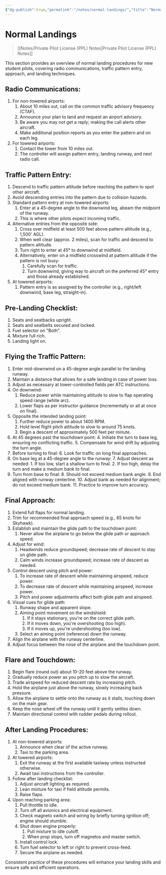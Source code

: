 ```yaml
---
{"dg-publish":true,"permalink":"/notes/normal-landings/","title":"Normal Landings","tags":["aviation","classnotes"]}
---
```



# Normal Landings
> [[Notes/Private Pilot License (PPL) Notes\|Private Pilot License (PPL) Notes]]


 This section provides an overview of normal landing procedures for new student pilots, covering radio communications, traffic pattern entry, approach, and landing techniques.

## Radio Communications:
1. For non-towered airports:
    1. About 10 miles out, call on the common traffic advisory frequency (CTAF).
    2. Announce your plan to land and request an airport advisory.
    3. Be aware you may not get a reply; making the call alerts other aircraft.
    4. Make additional position reports as you enter the pattern and on each leg.
2. For towered airports:
    1. Contact the tower from 10 miles out.
    2. The controller will assign pattern entry, landing runway, and next radio call.

## Traffic Pattern Entry:
1. Descend to traffic pattern altitude before reaching the pattern to spot other aircraft.
2. Avoid descending entries into the pattern due to collision hazards.
3. Standard pattern entry at non-towered airports:
    1. Enter at a 45-degree angle to the downwind leg, abeam the midpoint of the runway.
    2. This is where other pilots expect incoming traffic.
4. Alternative entries from the opposite side:
    1. Cross over midfield at least 500 feet above pattern altitude (e.g., 1,500’ AGL).
    2. When well clear (approx. 2 miles), scan for traffic and descend to pattern altitude.
    3. Turn right to enter at 45° to downwind at midfield.
    4. Alternatively, enter on a midfield crosswind at pattern altitude if the pattern is not busy:
        1. Carefully scan for traffic.
        2. Turn downwind, giving way to aircraft on the preferred 45° entry and those already established.
5. At towered airports:
    1. Pattern entry is as assigned by the controller (e.g., right/left downwind, base leg, straight-in).

## Pre-Landing Checklist:
1. Seats and seatbacks upright.
2. Seats and seatbelts secured and locked.
3. Fuel selector on "Both".
4. Mixture full rich.
5. Landing light on.

## Flying the Traffic Pattern:
1. Enter mid-downwind on a 45-degree angle parallel to the landing runway.
2. Maintain a distance that allows for a safe landing in case of power loss.
3. Adjust as necessary at tower-controlled fields per ATC instructions.
4. On downwind:
    1. Reduce power while maintaining altitude to slow to flap operating speed range (white arc).
    2. Lower flaps as per instructor guidance (incrementally or all at once on final).
5. Opposite the intended landing point:
    1. Further reduce power to about 1400 RPM.
    2. Hold level flight pitch attitude to slow to around 75 knots.
    3. Begin a descent of approximately 500 feet per minute.
6. At 45 degrees past the touchdown point:
    4. Initiate the turn to base leg, ensuring no conflicting traffic.
    5. Compensate for wind drift by adjusting the turn angle.
7. Before turning to final:
    6. Look for traffic on long final approaches.
8. On base leg at a 45-degree angle to the runway:
    7. Adjust descent as needed:
        1. If too low, start a shallow turn to final.
        2. If too high, delay the turn and make a medium bank to final.
9. Turn from base to final:
    8. Should not exceed medium bank angle.
    9. End aligned with runway centerline.
    10. Adjust bank as needed for alignment; do not exceed medium bank.
    11. Practice to improve turn accuracy.

## Final Approach:
1. Extend full flaps for normal landing.
2. Trim for recommended final approach speed (e.g., 65 knots for Skyhawk).
3. Establish and maintain the glide path to the touchdown point:
    1. Never allow the airplane to go below the glide path or approach speed.
4. Adjust for wind:
    1. Headwinds reduce groundspeed; decrease rate of descent to stay on glide path.
    2. Calm winds increase groundspeed; increase rate of descent as needed.
5. Control descent using pitch and power:
    1. To increase rate of descent while maintaining airspeed, reduce power.
    2. To decrease rate of descent while maintaining airspeed, increase power.
    3. Pitch and power adjustments affect both glide path and airspeed.
6. Visual cues for glide path:
    1. Runway shape and apparent slope.
    2. Aiming point movement on the windshield:
        1. If it stays stationary, you're on the correct glide path.
        2. If it moves down, you're overshooting (too high).
        3. If it moves up, you're undershooting (too low).
    3. Select an aiming point (reference) down the runway.
7. Align the airplane with the runway centerline.
8. Adjust focus between the nose of the airplane and the touchdown point.

## Flare and Touchdown:
1. Begin flare (round out) about 10-20 feet above the runway.
2. Gradually reduce power as you pitch up to slow the aircraft.
3. Trade airspeed for reduced descent rate by increasing pitch.
4. Hold the airplane just above the runway, slowly increasing back pressure.
5. Allow the airplane to settle onto the runway as it stalls, touching down on the main gear.
6. Keep the nose wheel off the runway until it gently settles down.
7. Maintain directional control with rudder pedals during rollout.

## After Landing Procedures:
1. At non-towered airports:
    1. Announce when clear of the active runway.
    2. Taxi to the parking area.
2. At towered airports:
    1. Exit the runway at the first available taxiway unless instructed otherwise.
    2. Await taxi instructions from the controller.
3. Follow after landing checklist:
    1. Adjust aircraft lighting as required.
    2. Lean mixture for taxi if field altitude permits.
    3. Raise flaps.
4. Upon reaching parking area:
    1. Pull throttle to idle.
    2. Turn off all avionics and electrical equipment.
    3. Check magneto switch and wiring by briefly turning ignition off; engine should stumble.
    4. Shut down engine properly:
        1. Pull mixture to idle cutoff.
        2. When prop stops, turn off magnetos and master switch.
    5. Install control lock.
    6. Turn fuel selector to left or right to prevent cross-feed.
    7. Secure the airplane as needed.

Consistent practice of these procedures will enhance your landing skills and ensure safe and efficient operations.